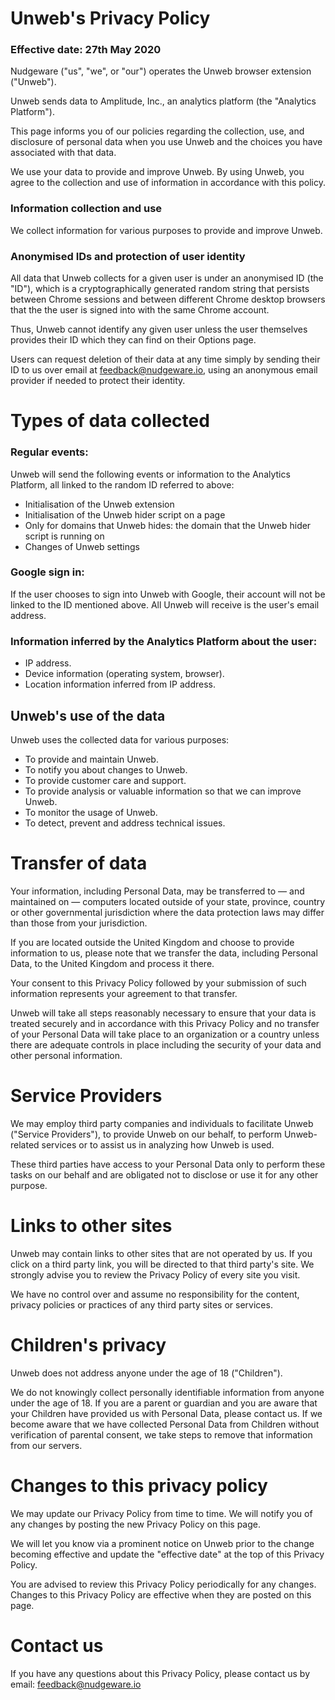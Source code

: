 # Unweb's Privacy Policy

### Effective date: 27th May 2020

Nudgeware ("us", "we", or "our") operates the Unweb browser extension ("Unweb").

Unweb sends data to Amplitude, Inc., an analytics platform (the "Analytics Platform").

This page informs you of our policies regarding the collection, use, and disclosure of personal data when you use Unweb and the choices you have associated with that data.

We use your data to provide and improve Unweb. By using Unweb, you agree to the collection and use of information in accordance with this policy.

### Information collection and use

We collect information for various purposes to provide and improve Unweb.

### Anonymised IDs and protection of user identity

All data that Unweb collects for a given user is under an anonymised ID (the "ID"), which is a cryptographically generated random string that persists between Chrome sessions and between different Chrome desktop browsers that the the user is signed into with the same Chrome account.

Thus, Unweb cannot identify any given user unless the user themselves provides their ID which they can find on their Options page.

Users can request deletion of their data at any time simply by sending their ID to us over email at feedback@nudgeware.io, using an anonymous email provider if needed to protect their identity.

# Types of data collected

### Regular events:

Unweb will send the following events or information to the Analytics Platform, all linked to the random ID referred to above:

- Initialisation of the Unweb extension
- Initialisation of the Unweb hider script on a page
- Only for domains that Unweb hides: the domain that the Unweb hider script is running on
- Changes of Unweb settings

### Google sign in:

If the user chooses to sign into Unweb with Google, their account will not be linked to the ID mentioned above. All Unweb will receive is the user's email address.

### **Information inferred by the Analytics Platform about the user:**

- IP address.
- Device information (operating system, browser).
- Location information inferred from IP address.

## Unweb's use of the data

Unweb uses the collected data for various purposes:

- To provide and maintain Unweb.
- To notify you about changes to Unweb.
- To provide customer care and support.
- To provide analysis or valuable information so that we can improve Unweb.
- To monitor the usage of Unweb.
- To detect, prevent and address technical issues.

# Transfer of data

Your information, including Personal Data, may be transferred to — and maintained on — computers located outside of your state, province, country or other governmental jurisdiction where the data protection laws may differ than those from your jurisdiction.

If you are located outside the United Kingdom and choose to provide information to us, please note that we transfer the data, including Personal Data, to the United Kingdom and process it there.

Your consent to this Privacy Policy followed by your submission of such information represents your agreement to that transfer.

Unweb will take all steps reasonably necessary to ensure that your data is treated securely and in accordance with this Privacy Policy and no transfer of your Personal Data will take place to an organization or a country unless there are adequate controls in place including the security of your data and other personal information.

# Service Providers

We may employ third party companies and individuals to facilitate Unweb ("Service Providers"), to provide Unweb on our behalf, to perform Unweb-related services or to assist us in analyzing how Unweb is used.

These third parties have access to your Personal Data only to perform these tasks on our behalf and are obligated not to disclose or use it for any other purpose.

# Links to other sites

Unweb may contain links to other sites that are not operated by us. If you click on a third party link, you will be directed to that third party's site. We strongly advise you to review the Privacy Policy of every site you visit.

We have no control over and assume no responsibility for the content, privacy policies or practices of any third party sites or services.

# Children's privacy

Unweb does not address anyone under the age of 18 ("Children").

We do not knowingly collect personally identifiable information from anyone under the age of 18. If you are a parent or guardian and you are aware that your Children have provided us with Personal Data, please contact us. If we become aware that we have collected Personal Data from Children without verification of parental consent, we take steps to remove that information from our servers.

# Changes to this privacy policy

We may update our Privacy Policy from time to time. We will notify you of any changes by posting the new Privacy Policy on this page.

We will let you know via a prominent notice on Unweb prior to the change becoming effective and update the "effective date" at the top of this Privacy Policy.

You are advised to review this Privacy Policy periodically for any changes. Changes to this Privacy Policy are effective when they are posted on this page.

# Contact us

If you have any questions about this Privacy Policy, please contact us by email: [feedback@nudgeware.io](mailto:feedback@nudgeware.io)
